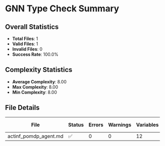 # GNN Type Check Summary

## Overall Statistics
- **Total Files**: 1
- **Valid Files**: 1
- **Invalid Files**: 0
- **Success Rate**: 100.0%

## Complexity Statistics
- **Average Complexity**: 8.00
- **Max Complexity**: 8.00
- **Min Complexity**: 8.00

## File Details
| File | Status | Errors | Warnings | Variables | Connections | Complexity | Model Type |
|---|---|---|---|---|---|---|---|
| actinf_pomdp_agent.md | ✅ | 0 | 0 | 12 | 8 | 8.00 | Dynamic |